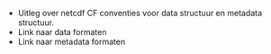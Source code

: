 * Uitleg over netcdf CF conventies voor data structuur en metadata structuur.
* Link naar data formaten
* Link naar metadata formaten